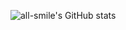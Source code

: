 
![all-smile's GitHub stats](https://github-readme-stats.vercel.app/api?username=all-smile&show_icons=true&theme=tokyonight)
